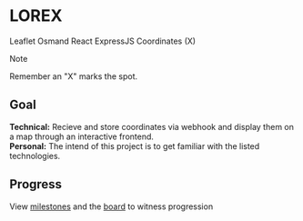 # LOREX
Leaflet Osmand React ExpressJS Coordinates (X)
> [!NOTE]
> Remember an "X" marks the spot.

## Goal
**Technical:** Recieve and store coordinates via webhook and display them on a map through an interactive frontend.    
**Personal:** The intend of this project is to get familiar with the listed technologies.

## Progress
View [milestones](https://github.com/Type-Style/LOREX/milestones) and the [board](https://github.com/users/Type-Style/projects/1) to witness progression
